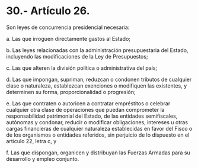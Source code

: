 # 30.- Artículo 26.

Son leyes de concurrencia presidencial necesaria:&#x20;

a. Las que irroguen directamente gastos al Estado;&#x20;

b. Las leyes relacionadas con la administración presupuestaria del Estado, incluyendo las modificaciones de la Ley de Presupuestos;&#x20;

c. Las que alteren la división política o administrativa del país;&#x20;

d. Las que impongan, supriman, reduzcan o condonen tributos de cualquier clase o naturaleza, establezcan exenciones o modifiquen las existentes, y determinen su forma, proporcionalidad o progresión;&#x20;

e. Las que contraten o autoricen a contratar empréstitos o celebrar cualquier otra clase de operaciones que puedan comprometer la responsabilidad patrimonial del Estado, de las entidades semifiscales, autónomas y condonar, reducir o modificar obligaciones, intereses u otras cargas financieras de cualquier naturaleza establecidas en favor del Fisco o de los organismos o entidades referidos, sin perjuicio de lo dispuesto en el artículo 22, letra c, y&#x20;

f. Las que dispongan, organicen y distribuyan las Fuerzas Armadas para su desarrollo y empleo conjunto.

